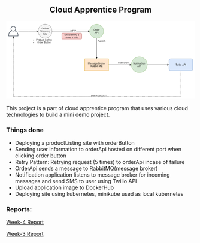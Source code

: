 <h2 align="center">Cloud Apprentice Program</h2>
<p align="center">
<img src="images/architecture.png" alt="architecture">

This project is a part of cloud apprentice program that uses various cloud technologies to build a mini demo project.

</p>

### Things done

- Deploying a productListing site with orderButton
- Sending user information to orderApi hosted on different port when clicking order button
- Retry Pattern: Retrying request (5 times) to orderApi incase of failure
- OrderApi sends a message to RabbitMQ(message broker)
- Notification application listens to message broker for incoming messages and send SMS to user using Twilio API
- Upload application image to DockerHub
- Deploying site using kubernetes, minikube used as local kubernetes

### Reports:

<a href="https://drive.google.com/file/d/1M-Astst7V29Su2S3aBAM5iduS4oQzak-/view?usp=sharing"> Week-4 Report <a>

<a href="https://drive.google.com/file/d/1fR7AycPlpbFJ9LZnnDjSv-pSmS8qY-5G/view?usp=sharing"> Week-3 Report <a>
